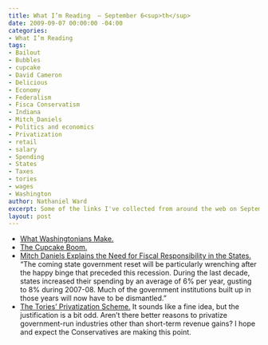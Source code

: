 ```yaml
---
title: What I’m Reading  — September 6<sup>th</sup>
date: 2009-09-07 00:00:00 -04:00
categories:
- What I’m Reading
tags:
- Bailout
- Bubbles
- cupcake
- David Cameron
- Delicious
- Economy
- Federalism
- Fisca Conservatism
- Indiana
- Mitch_Daniels
- Politics and economics
- Privatization
- retail
- salary
- Spending
- States
- Taxes
- tories
- wages
- Washington
author: Nathaniel Ward
excerpt: Some of the links I've collected from around the web on September 6th
layout: post
---
```


  * [What Washingtonians Make.][1] 
  * [The Cupcake Boom.][2] 
  * [Mitch Daniels Explains the Need for Fiscal Responsibility in the States.][3] “The coming state government reset will be particularly wrenching after the happy binge that preceded this recession. During the last decade, states increased their spending by an average of 6% per year, gusting to 8% during 2007-08. Much of the government institutions built up in those years will now have to be dismantled.”
  * [The Tories’ Privatization Scheme.][4] It sounds like a fine idea, but the justification is a bit odd. Aren’t there better reasons to privatize government-run industries other than short-term revenue gains? I hope and expect the Conservatives are making this point.

 [1]: http://www.washingtonpost.com/wp-srv/metro/salaries/
 [2]: http://www.slate.com/id/2227216/
 [3]: http://online.wsj.com/article/SB10001424052970204731804574390603114939642.html
 [4]: http://www.telegraph.co.uk/news/newstopics/politics/conservative/6142962/Conservatives-float-plans-for-massive-privatisation.html